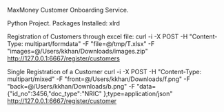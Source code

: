 MaxMoney Customer Onboarding Service.

Python Project. Packages Installed: xlrd

Registration of Customers through excel file: 
curl -i -X POST -H "Content-Type: multipart/formdata" -F "file=@/tmp/T.xlsx" -F "images=@/Users/kkhan/Downloads/images.zip" http://127.0.0.1:6667/register/customers

Single Registration of a Customer
curl -i -X POST -H "Content-Type: multipart/mixed" -F "front=@/Users/kkhan/Downloads/f.png" -F "back=@/Users/kkhan/Downloads/b.png" -F "data={\"id_no\":3456,\"doc_type\":\"NRIC\" };type=application/json"  http://127.0.0.1:6667/register/customer